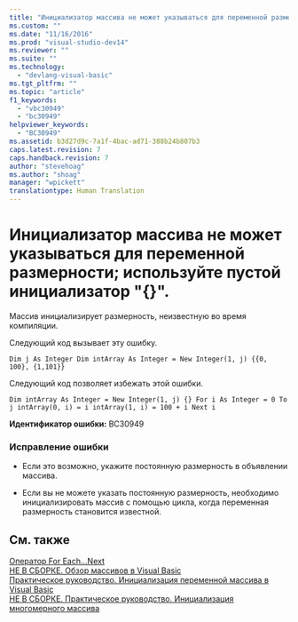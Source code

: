 ```yaml
---
title: "Инициализатор массива не может указываться для переменной размерности; используйте пустой инициализатор &quot;{}&quot;. | Microsoft Docs"
ms.custom: ""
ms.date: "11/16/2016"
ms.prod: "visual-studio-dev14"
ms.reviewer: ""
ms.suite: ""
ms.technology: 
  - "devlang-visual-basic"
ms.tgt_pltfrm: ""
ms.topic: "article"
f1_keywords: 
  - "vbc30949"
  - "bc30949"
helpviewer_keywords: 
  - "BC30949"
ms.assetid: b3d27d9c-7a1f-4bac-ad71-388b24b807b3
caps.latest.revision: 7
caps.handback.revision: 7
author: "stevehoag"
ms.author: "shoag"
manager: "wpickett"
translationtype: Human Translation
---
```

# Инициализатор массива не может указываться для переменной размерности; используйте пустой инициализатор &quot;{}&quot;.
Массив инициализирует размерность, неизвестную во время компиляции.  
  
 Следующий код вызывает эту ошибку.  
  
```  
Dim j As Integer Dim intArray As Integer = New Integer(1, j) {{0, 100}, {1,101}}  
```  
  
 Следующий код позволяет избежать этой ошибки.  
  
```  
Dim intArray As Integer = New Integer(1, j) {} For i As Integer = 0 To j intArray(0, i) = i intArray(1, i) = 100 + i Next i  
```  
  
 **Идентификатор ошибки:** BC30949  
  
### Исправление ошибки  
  
-   Если это возможно, укажите постоянную размерность в объявлении массива.  
  
-   Если вы не можете указать постоянную размерность, необходимо инициализировать массив с помощью цикла, когда переменная размерность становится известной.  
  
## См. также  
 [Оператор For Each...Next](../../visual-basic/language-reference/statements/for-each-next-statement.md)   
 [НЕ В СБОРКЕ. Обзор массивов в Visual Basic](http://msdn.microsoft.com/ru-ru/ca50e2f2-b4d2-4c57-9169-9abbcc3392d8)   
 [Практическое руководство. Инициализация переменной массива в Visual Basic](../../visual-basic/programming-guide/language-features/arrays/how-to-initialize-an-array-variable.md)   
 [НЕ В СБОРКЕ. Практическое руководство. Инициализация многомерного массива](http://msdn.microsoft.com/ru-ru/502dcf8b-d86c-46f1-ad7d-3ce809645774)